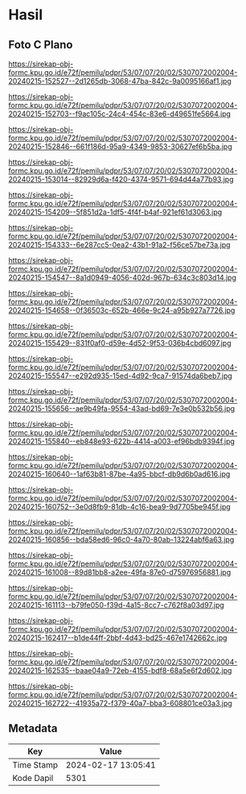 # Hasil

## Foto C Plano

https://sirekap-obj-formc.kpu.go.id/e72f/pemilu/pdpr/53/07/07/20/02/5307072002004-20240215-152527--2d1265db-3068-47ba-842c-9a0095166af1.jpg

https://sirekap-obj-formc.kpu.go.id/e72f/pemilu/pdpr/53/07/07/20/02/5307072002004-20240215-152703--f9ac105c-24c4-454c-83e6-d49651fe5664.jpg

https://sirekap-obj-formc.kpu.go.id/e72f/pemilu/pdpr/53/07/07/20/02/5307072002004-20240215-152846--661f186d-95a9-4349-9853-30627ef6b5ba.jpg

https://sirekap-obj-formc.kpu.go.id/e72f/pemilu/pdpr/53/07/07/20/02/5307072002004-20240215-153014--82929d6a-f420-4374-9571-694d44a77b93.jpg

https://sirekap-obj-formc.kpu.go.id/e72f/pemilu/pdpr/53/07/07/20/02/5307072002004-20240215-154209--5f851d2a-1df5-4f4f-b4af-921ef61d3063.jpg

https://sirekap-obj-formc.kpu.go.id/e72f/pemilu/pdpr/53/07/07/20/02/5307072002004-20240215-154333--6e287cc5-0ea2-43b1-91a2-f56ce57be73a.jpg

https://sirekap-obj-formc.kpu.go.id/e72f/pemilu/pdpr/53/07/07/20/02/5307072002004-20240215-154547--8a1d0949-4056-402d-967b-634c3c803d14.jpg

https://sirekap-obj-formc.kpu.go.id/e72f/pemilu/pdpr/53/07/07/20/02/5307072002004-20240215-154658--0f36503c-652b-466e-9c24-a95b927a7726.jpg

https://sirekap-obj-formc.kpu.go.id/e72f/pemilu/pdpr/53/07/07/20/02/5307072002004-20240215-155429--831f0af0-d59e-4d52-9f53-036b4cbd6097.jpg

https://sirekap-obj-formc.kpu.go.id/e72f/pemilu/pdpr/53/07/07/20/02/5307072002004-20240215-155547--e292d935-15ed-4d92-9ca7-91574da6beb7.jpg

https://sirekap-obj-formc.kpu.go.id/e72f/pemilu/pdpr/53/07/07/20/02/5307072002004-20240215-155656--ae9b49fa-9554-43ad-bd69-7e3e0b532b56.jpg

https://sirekap-obj-formc.kpu.go.id/e72f/pemilu/pdpr/53/07/07/20/02/5307072002004-20240215-155840--eb848e93-622b-4414-a003-ef96bdb9394f.jpg

https://sirekap-obj-formc.kpu.go.id/e72f/pemilu/pdpr/53/07/07/20/02/5307072002004-20240215-160640--1af63b81-87be-4a95-bbcf-db9d6b0ad616.jpg

https://sirekap-obj-formc.kpu.go.id/e72f/pemilu/pdpr/53/07/07/20/02/5307072002004-20240215-160752--3e0d8fb9-81db-4c16-bea9-9d7705be945f.jpg

https://sirekap-obj-formc.kpu.go.id/e72f/pemilu/pdpr/53/07/07/20/02/5307072002004-20240215-160856--bda58ed6-96c0-4a70-80ab-13224abf6a63.jpg

https://sirekap-obj-formc.kpu.go.id/e72f/pemilu/pdpr/53/07/07/20/02/5307072002004-20240215-161008--89d81bb8-a2ee-49fa-87e0-d75976956881.jpg

https://sirekap-obj-formc.kpu.go.id/e72f/pemilu/pdpr/53/07/07/20/02/5307072002004-20240215-161113--b79fe050-f39d-4a15-8cc7-c762f8a03d97.jpg

https://sirekap-obj-formc.kpu.go.id/e72f/pemilu/pdpr/53/07/07/20/02/5307072002004-20240215-162417--b1de44ff-2bbf-4d43-bd25-467e1742662c.jpg

https://sirekap-obj-formc.kpu.go.id/e72f/pemilu/pdpr/53/07/07/20/02/5307072002004-20240215-162535--baae04a9-72eb-4155-bdf8-68a5e6f2d602.jpg

https://sirekap-obj-formc.kpu.go.id/e72f/pemilu/pdpr/53/07/07/20/02/5307072002004-20240215-162722--41935a72-f379-40a7-bba3-608801ce03a3.jpg


## Metadata

| Key        | Value               |
| ---------- | ------------------- |
| Time Stamp | 2024-02-17 13:05:41 |
| Kode Dapil | 5301                |



